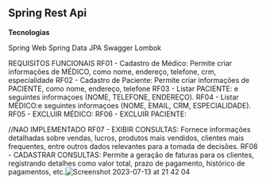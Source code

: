 Spring Rest Api
-----------
**Tecnologias**

Spring Web
Spring Data JPA
Swagger
Lombok

REQUISITOS FUNCIONAIS 
RF01 - Cadastro de Médico: Permite criar informações de MÉDICO, como nome, endereço, telefone, crm, especialidade
RF02 - Cadastro de Paciente: Permite criar informações de PACIENTE, como nome, endereço, telefone 
RF03 - Listar PACIENTE: e seguintes informaçoes (NOME, TELEFONE, ENDEREÇO).
RF04 - Listar MÉDICO:e seguintes informaçoes (NOME, EMAIL, CRM, ESPECIALIDADE).
RF05 - EXCLUIR MÉDICO: 
RF06 - EXCLUIR PACIENTE:

//NAO IMPLEMENTADO
RF07 - EXIBIR CONSULTAS: Fornece informações detalhadas sobre vendas, lucros, produtos mais vendidos, clientes mais frequentes, entre outros dados relevantes para a tomada de decisões.
RF08 - CADASTRAR CONSULTAS: Permite a geração de faturas para os clientes, registrando detalhes como valor total, prazo de pagamento, histórico de pagamentos, etc.![Screenshot 2023-07-13 at 21 42 04](https://github.com/LuaCristina/ProjetoFinal/assets/20653625/8def7b57-e080-4e3c-913a-592eb8cfd0fa)

